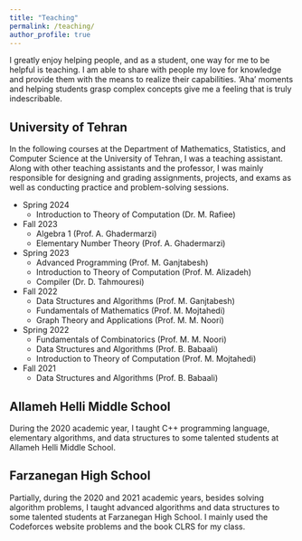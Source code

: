 ```yaml
---
title: "Teaching"
permalink: /teaching/
author_profile: true
---
```



I greatly enjoy helping people, and as a student, one way for me to be helpful is teaching. I am able to share with people my love for knowledge and provide them with the means to realize their capabilities. ‘Aha’ moments and helping students grasp complex concepts give me a feeling that is truly indescribable.

## University of Tehran
In the following courses at the Department of Mathematics, Statistics, and Computer Science at the University of Tehran, I was a teaching assistant. Along with other teaching assistants and the professor, I was mainly responsible for designing and grading assignments, projects, and exams as well as conducting practice and problem-solving sessions. 

* Spring 2024
    * Introduction to Theory of Computation (Dr. M. Rafiee)
* Fall 2023
    * Algebra 1 (Prof. A. Ghadermarzi)
    * Elementary Number Theory (Prof. A. Ghadermarzi)
* Spring 2023
    * Advanced Programming (Prof. M. Ganjtabesh)
    * Introduction to Theory of Computation (Prof. M. Alizadeh)
    * Compiler (Dr. D. Tahmouresi)
* Fall 2022
    * Data Structures and Algorithms (Prof. M. Ganjtabesh)
    * Fundamentals of Mathematics (Prof. M. Mojtahedi)
    * Graph Theory and Applications (Prof. M. M. Noori)
* Spring 2022
    * Fundamentals of Combinatorics (Prof. M. M. Noori)
    * Data Structures and Algorithms (Prof. B. Babaali)
    * Introduction to Theory of Computation (Prof. M. Mojtahedi)
* Fall 2021
    * Data Structures and Algorithms (Prof. B. Babaali)



## Allameh Helli Middle School
During the 2020 academic year, I taught C++ programming language, elementary algorithms, and data structures to some talented students at Allameh Helli Middle School.



## Farzanegan High School
Partially, during the 2020 and 2021 academic years, besides solving algorithm problems, I taught advanced algorithms and data structures to some talented students at Farzanegan High School. I mainly used the Codeforces website problems and the book CLRS for my class.
